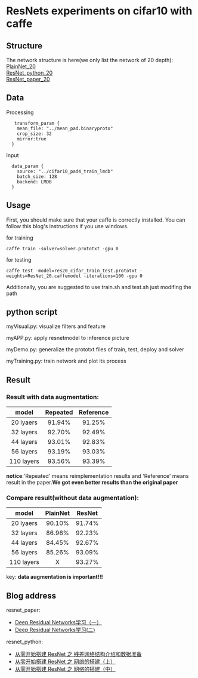 # ResNets experiments on cifar10 with caffe

## Structure

  The network structure is here(we only list the network of 20 depth):
  	<br/>[PlainNet_20](http://ethereon.github.io/netscope/#/gist/18200c298ed00d846cfd511babe70a9b)
    <br/>[ResNet_python_20](http://ethereon.github.io/netscope/#/gist/57f30b382aa1e8f32daa75b3bf85cbe5)
  	<br/>[ResNet_paper_20](http://ethereon.github.io/netscope/#/gist/544993a5985bb87e11443dc1dbcb4881)

## Data

Processing
```
   transform_param {
    mean_file: "../mean_pad.binaryproto"
    crop_size: 32    
    mirror:true
  }
```
Input
```
  data_param {
    source: "../cifar10_pad4_train_lmdb"
    batch_size: 128
    backend: LMDB
  }
```

## Usage
  First, you should make sure that your caffe is correctly installed. You can follow this blog's instructions if you use windows.

  for training
  ```
  caffe train -solver=solver.prototxt -gpu 0
  ```

  for testing 
  ```
  caffe test -model=res20_cifar_train_test.prototxt -weights=ResNet_20.caffemodel -iterations=100 -gpu 0
  ```

  Additionally, you are suggested to use train.sh and test.sh just modifing the path

  ## python script
myVisual.py: visualize filters and feature

myAPP.py: apply resnetmodel to inference picture

myDemo.py: generalize the prototxt files of train, test, deploy and solver

myTraining.py: train network and plot its process

## Result
### Result with data augmentation:
model|Repeated|Reference
:---:|:---:|:---:
20 lyaers|91.94%|91.25%
32 layers|92.70%|92.49%
44 layers|93.01%|92.83%
56 layers|93.19%|93.03%
110 layers|93.56%|93.39%

**notice**:'Repeated' means reimplementation results and 'Reference' means result in the paper.**We got even better results than the original paper**

### Compare result(without data augmentation):
model|PlainNet|ResNet
:---:|:---:|:---:
20 lyaers|90.10%|91.74%
32 layers|86.96%|92.23%
44 layers|84.45%|92.67%
56 layers|85.26%|93.09%
110 layers|X|93.27%

key: **data augmentation is important!!!**

## Blog address
resnet_paper:
- [Deep Residual Networks学习（一）](https://zhuanlan.zhihu.com/p/22071346)
- [Deep Residual Networks学习(二)](https://zhuanlan.zhihu.com/p/22365736)

resnet_python: 

- [从零开始搭建 ResNet 之 残差网络结构介绍和数据准备](http://www.cnblogs.com/Charles-Wan/p/6442294.html)
- [从零开始搭建 ResNet 之 网络的搭建（上）](http://www.cnblogs.com/Charles-Wan/p/6535395.html#3764266)
- [从零开始搭建 ResNet 之 网络的搭建（中）](http://www.cnblogs.com/Charles-Wan/p/6660077.html#3764263)

